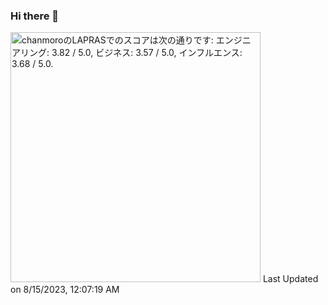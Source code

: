 ### Hi there 👋


<!--START_SECTION:lapras-card-->
<p ><a href="https://lapras.com/public/chanmoro" target="_blank" rel="noopener noreferrer"><img alt="chanmoroのLAPRASでのスコアは次の通りです: エンジニアリング: 3.82 / 5.0, ビジネス: 3.57 / 5.0, インフルエンス: 3.68 / 5.0." src="https://lapras-card-generator.vercel.app/api/svg?e=3.82&b=3.57&i=3.68&b1=%23020E27&b2=%230E5593&i1=%23030E21&i2=%231688BF&l=ja" width="400" ></a>  
Last Updated on 8/15/2023, 12:07:19 AM</p>
<!--END_SECTION:lapras-card-->
